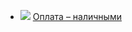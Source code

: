 * ![](/books/foreign_detective/Джеймс%20Хедли%20Чейз/Оплата%20–%20наличными.jpg) [Оплата – наличными](/books/foreign_detective/Джеймс%20Хедли%20Чейз/Оплата%20–%20наличными)